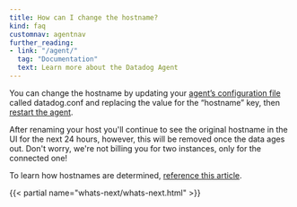 ```yaml
---
title: How can I change the hostname?
kind: faq
customnav: agentnav
further_reading:
- link: "/agent/"
  tag: "Documentation"
  text: Learn more about the Datadog Agent
---
```


You can change the hostname by updating your [agent’s configuration file](/agent/faq/where-is-the-configuration-file-for-the-agent) called datadog.conf and replacing the value for the “hostname” key, then [restart the agent](/agent/faq/start-stop-restart-the-datadog-agent).

After renaming your host you'll continue to see the original hostname in the UI for the next 24 hours, however, this will be removed once the data ages out. Don't worry, we're not billing you for two instances, only for the connected one!

To learn how hostnames are determined, [reference this article](/agent/faq/how-does-datadog-determine-the-agent-hostname).

{{< partial name="whats-next/whats-next.html" >}}